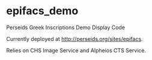 epifacs_demo
============

Perseids Greek Inscriptions Demo Display Code

Currently deployed at http://perseids.org/sites/epifacs.

Relies on CHS Image Service and Alpheios CTS Service.
